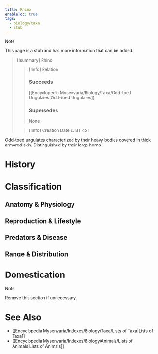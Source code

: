 ```yaml
---
title: Rhino
enableToc: true
tags:
  - biology/taxa
  - stub
---
```


> [!note]
> This page is a stub and has more information that can be added.

> [!summary] Rhino
> > [!info] Relation
> > ### Succeeds
> > [[Encyclopedia Mysenvaria/Biology/Taxa/Odd-toed Ungulates|Odd-toed Ungulates]]
> > ### Supersedes
> > None
>
> > [!info] Creation Date
> > c. BT 451

Odd-toed ungulates characterized by their heavy bodies covered in thick armored skin. Distinguished by their large horns.
# History

# Classification
## Anatomy & Physiology

## Reproduction & Lifestyle

## Predators & Disease

## Range & Distribution

# Domestication

> [!note]
> Remove this section if unnecessary.
# See Also
- [[Encyclopedia Mysenvaria/Indexes/Biology/Taxa/Lists of Taxa|Lists of Taxa]]
- [[Encyclopedia Mysenvaria/Indexes/Biology/Animals/Lists of Animals|Lists of Animals]]